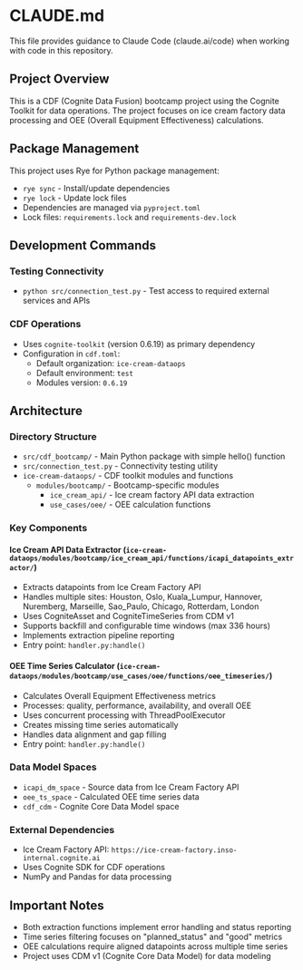 # CLAUDE.md

This file provides guidance to Claude Code (claude.ai/code) when working with code in this repository.

## Project Overview

This is a CDF (Cognite Data Fusion) bootcamp project using the Cognite Toolkit for data operations. The project focuses on ice cream factory data processing and OEE (Overall Equipment Effectiveness) calculations.

## Package Management

This project uses Rye for Python package management:
- `rye sync` - Install/update dependencies
- `rye lock` - Update lock files
- Dependencies are managed via `pyproject.toml`
- Lock files: `requirements.lock` and `requirements-dev.lock`

## Development Commands

### Testing Connectivity
- `python src/connection_test.py` - Test access to required external services and APIs

### CDF Operations
- Uses `cognite-toolkit` (version 0.6.19) as primary dependency
- Configuration in `cdf.toml`:
  - Default organization: `ice-cream-dataops`
  - Default environment: `test`
  - Modules version: `0.6.19`

## Architecture

### Directory Structure
- `src/cdf_bootcamp/` - Main Python package with simple hello() function
- `src/connection_test.py` - Connectivity testing utility
- `ice-cream-dataops/` - CDF toolkit modules and functions
  - `modules/bootcamp/` - Bootcamp-specific modules
    - `ice_cream_api/` - Ice cream factory API data extraction
    - `use_cases/oee/` - OEE calculation functions

### Key Components

#### Ice Cream API Data Extractor (`ice-cream-dataops/modules/bootcamp/ice_cream_api/functions/icapi_datapoints_extractor/`)
- Extracts datapoints from Ice Cream Factory API
- Handles multiple sites: Houston, Oslo, Kuala_Lumpur, Hannover, Nuremberg, Marseille, Sao_Paulo, Chicago, Rotterdam, London
- Uses CogniteAsset and CogniteTimeSeries from CDM v1
- Supports backfill and configurable time windows (max 336 hours)
- Implements extraction pipeline reporting
- Entry point: `handler.py:handle()`

#### OEE Time Series Calculator (`ice-cream-dataops/modules/bootcamp/use_cases/oee/functions/oee_timeseries/`)
- Calculates Overall Equipment Effectiveness metrics
- Processes: quality, performance, availability, and overall OEE
- Uses concurrent processing with ThreadPoolExecutor
- Creates missing time series automatically
- Handles data alignment and gap filling
- Entry point: `handler.py:handle()`

### Data Model Spaces
- `icapi_dm_space` - Source data from Ice Cream Factory API
- `oee_ts_space` - Calculated OEE time series data
- `cdf_cdm` - Cognite Core Data Model space

### External Dependencies
- Ice Cream Factory API: `https://ice-cream-factory.inso-internal.cognite.ai`
- Uses Cognite SDK for CDF operations
- NumPy and Pandas for data processing

## Important Notes
- Both extraction functions implement error handling and status reporting
- Time series filtering focuses on "planned_status" and "good" metrics
- OEE calculations require aligned datapoints across multiple time series
- Project uses CDM v1 (Cognite Core Data Model) for data modeling